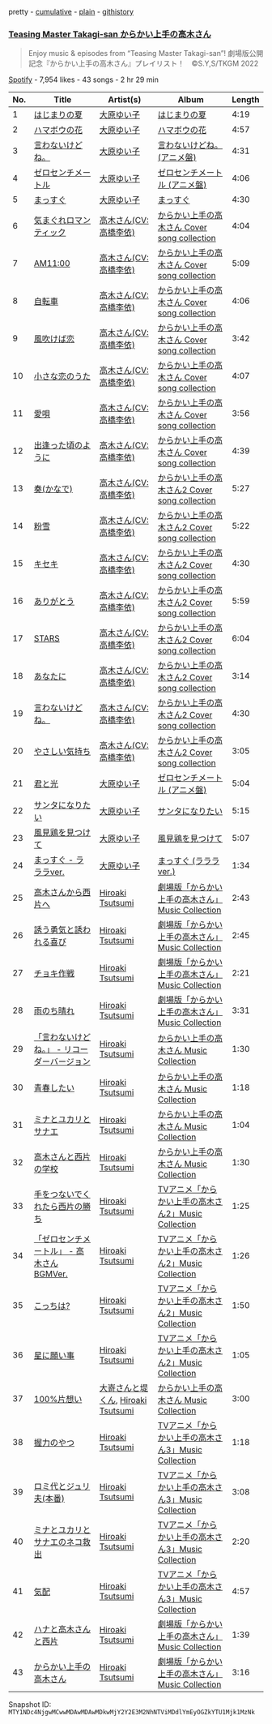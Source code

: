 pretty - [cumulative](/playlists/cumulative/37i9dQZF1DWTAZo89d5U6t.md) - [plain](/playlists/plain/37i9dQZF1DWTAZo89d5U6t) - [githistory](https://github.githistory.xyz/mackorone/spotify-playlist-archive/blob/main/playlists/plain/37i9dQZF1DWTAZo89d5U6t)

### [Teasing Master Takagi\-san からかい上手の高木さん](https://open.spotify.com/playlist/37i9dQZF1DWTAZo89d5U6t)

> Enjoy music & episodes from “Teasing Master Takagi\-san”! 劇場版公開記念『からかい上手の高木さん』プレイリスト！　©S.Y,S/TKGM 2022

[Spotify](https://open.spotify.com/user/spotify) - 7,954 likes - 43 songs - 2 hr 29 min

| No. | Title | Artist(s) | Album | Length |
|---|---|---|---|---|
| 1 | [はじまりの夏](https://open.spotify.com/track/4VaE6Cp8cVhuHyNkm4G3aV) | [大原ゆい子](https://open.spotify.com/artist/3FDDeKHEecoQUOBHCgExUy) | [はじまりの夏](https://open.spotify.com/album/1otLxro2YK1NXLtZWmKKQe) | 4:19 |
| 2 | [ハマボウの花](https://open.spotify.com/track/6Hr0IUGvPeFeZ90yB2g4KS) | [大原ゆい子](https://open.spotify.com/artist/3FDDeKHEecoQUOBHCgExUy) | [ハマボウの花](https://open.spotify.com/album/1LfiJLnf2tWsfXmcndyW0H) | 4:57 |
| 3 | [言わないけどね。](https://open.spotify.com/track/0rFf0Dy90reZN56WEQn0Mw) | [大原ゆい子](https://open.spotify.com/artist/3FDDeKHEecoQUOBHCgExUy) | [言わないけどね。 \(アニメ盤\)](https://open.spotify.com/album/6wnhOyC19bM3cMgiD2p2Ic) | 4:31 |
| 4 | [ゼロセンチメートル](https://open.spotify.com/track/57Rys1jLTXO8aRIbQzPNSj) | [大原ゆい子](https://open.spotify.com/artist/3FDDeKHEecoQUOBHCgExUy) | [ゼロセンチメートル \(アニメ盤\)](https://open.spotify.com/album/6McHWyYc2zOcMIz00mrr5z) | 4:06 |
| 5 | [まっすぐ](https://open.spotify.com/track/5m4PEhF3oHe4YCly9ZtiKj) | [大原ゆい子](https://open.spotify.com/artist/3FDDeKHEecoQUOBHCgExUy) | [まっすぐ](https://open.spotify.com/album/5Fc7AAzEbUixFoS0LtsBMd) | 4:30 |
| 6 | [気まぐれロマンティック](https://open.spotify.com/track/2ivTDMirJsFKznRukF1Dga) | [高木さん\(CV:高橋李依\)](https://open.spotify.com/artist/1R0fW14xdvdhRIJs7WPIGP) | [からかい上手の高木さん Cover song collection](https://open.spotify.com/album/6G6yyzmoEPUpacTNxTjnaO) | 4:04 |
| 7 | [AM11:00](https://open.spotify.com/track/6PlF1HEhy5uTlzNvFCqffE) | [高木さん\(CV:高橋李依\)](https://open.spotify.com/artist/1R0fW14xdvdhRIJs7WPIGP) | [からかい上手の高木さん Cover song collection](https://open.spotify.com/album/6G6yyzmoEPUpacTNxTjnaO) | 5:09 |
| 8 | [自転車](https://open.spotify.com/track/6EbAtSmKVUV394YVTz8E8K) | [高木さん\(CV:高橋李依\)](https://open.spotify.com/artist/1R0fW14xdvdhRIJs7WPIGP) | [からかい上手の高木さん Cover song collection](https://open.spotify.com/album/6G6yyzmoEPUpacTNxTjnaO) | 4:06 |
| 9 | [風吹けば恋](https://open.spotify.com/track/7j59Ah5wGFh0WwK1z2o1UX) | [高木さん\(CV:高橋李依\)](https://open.spotify.com/artist/1R0fW14xdvdhRIJs7WPIGP) | [からかい上手の高木さん Cover song collection](https://open.spotify.com/album/6G6yyzmoEPUpacTNxTjnaO) | 3:42 |
| 10 | [小さな恋のうた](https://open.spotify.com/track/3rysOpH29UDtPpv5W2pzWZ) | [高木さん\(CV:高橋李依\)](https://open.spotify.com/artist/1R0fW14xdvdhRIJs7WPIGP) | [からかい上手の高木さん Cover song collection](https://open.spotify.com/album/6G6yyzmoEPUpacTNxTjnaO) | 4:07 |
| 11 | [愛唄](https://open.spotify.com/track/00lHfj1GGwbJQJAQvYIojp) | [高木さん\(CV:高橋李依\)](https://open.spotify.com/artist/1R0fW14xdvdhRIJs7WPIGP) | [からかい上手の高木さん Cover song collection](https://open.spotify.com/album/6G6yyzmoEPUpacTNxTjnaO) | 3:56 |
| 12 | [出逢った頃のように](https://open.spotify.com/track/5q31zvZPavmxlIaNtiCqSm) | [高木さん\(CV:高橋李依\)](https://open.spotify.com/artist/1R0fW14xdvdhRIJs7WPIGP) | [からかい上手の高木さん Cover song collection](https://open.spotify.com/album/6G6yyzmoEPUpacTNxTjnaO) | 4:39 |
| 13 | [奏\(かなで\)](https://open.spotify.com/track/1Hg5Fia8ZH7Km2cDg9ooYb) | [高木さん\(CV:高橋李依\)](https://open.spotify.com/artist/1R0fW14xdvdhRIJs7WPIGP) | [からかい上手の高木さん2 Cover song collection](https://open.spotify.com/album/6ZkiAyyK8QnvWwIfTdhndY) | 5:27 |
| 14 | [粉雪](https://open.spotify.com/track/5p55h7Z2OBbDvwaxheKTr8) | [高木さん\(CV:高橋李依\)](https://open.spotify.com/artist/1R0fW14xdvdhRIJs7WPIGP) | [からかい上手の高木さん2 Cover song collection](https://open.spotify.com/album/6ZkiAyyK8QnvWwIfTdhndY) | 5:22 |
| 15 | [キセキ](https://open.spotify.com/track/26coSq3Zo1bjPlyFVgwc11) | [高木さん\(CV:高橋李依\)](https://open.spotify.com/artist/1R0fW14xdvdhRIJs7WPIGP) | [からかい上手の高木さん2 Cover song collection](https://open.spotify.com/album/6ZkiAyyK8QnvWwIfTdhndY) | 4:30 |
| 16 | [ありがとう](https://open.spotify.com/track/6vh4m5T5KMFxdKegDeXnm4) | [高木さん\(CV:高橋李依\)](https://open.spotify.com/artist/1R0fW14xdvdhRIJs7WPIGP) | [からかい上手の高木さん2 Cover song collection](https://open.spotify.com/album/6ZkiAyyK8QnvWwIfTdhndY) | 5:59 |
| 17 | [STARS](https://open.spotify.com/track/32ZtCx8LgMNbwLAsrKnssz) | [高木さん\(CV:高橋李依\)](https://open.spotify.com/artist/1R0fW14xdvdhRIJs7WPIGP) | [からかい上手の高木さん2 Cover song collection](https://open.spotify.com/album/6ZkiAyyK8QnvWwIfTdhndY) | 6:04 |
| 18 | [あなたに](https://open.spotify.com/track/0JxsibuxzDijNdlWTlMQ3v) | [高木さん\(CV:高橋李依\)](https://open.spotify.com/artist/1R0fW14xdvdhRIJs7WPIGP) | [からかい上手の高木さん2 Cover song collection](https://open.spotify.com/album/6ZkiAyyK8QnvWwIfTdhndY) | 3:14 |
| 19 | [言わないけどね。](https://open.spotify.com/track/0TYEBK9k4wLp2egnebgOc2) | [高木さん\(CV:高橋李依\)](https://open.spotify.com/artist/1R0fW14xdvdhRIJs7WPIGP) | [からかい上手の高木さん2 Cover song collection](https://open.spotify.com/album/6ZkiAyyK8QnvWwIfTdhndY) | 4:30 |
| 20 | [やさしい気持ち](https://open.spotify.com/track/5aaGjAEUGl8VkHnxEIoMWv) | [高木さん\(CV:高橋李依\)](https://open.spotify.com/artist/1R0fW14xdvdhRIJs7WPIGP) | [からかい上手の高木さん2 Cover song collection](https://open.spotify.com/album/6ZkiAyyK8QnvWwIfTdhndY) | 3:05 |
| 21 | [君と光](https://open.spotify.com/track/6GNO07hIKaFHReMmnRHQpo) | [大原ゆい子](https://open.spotify.com/artist/3FDDeKHEecoQUOBHCgExUy) | [ゼロセンチメートル \(アニメ盤\)](https://open.spotify.com/album/6McHWyYc2zOcMIz00mrr5z) | 5:04 |
| 22 | [サンタになりたい](https://open.spotify.com/track/6P9ZbYwrzOy4wpkVcvCirx) | [大原ゆい子](https://open.spotify.com/artist/3FDDeKHEecoQUOBHCgExUy) | [サンタになりたい](https://open.spotify.com/album/4wn67RjuMGLgCU8m73GmXA) | 5:15 |
| 23 | [風見鶏を見つけて](https://open.spotify.com/track/1D6gC3w9QMdYOXu2B9g2oE) | [大原ゆい子](https://open.spotify.com/artist/3FDDeKHEecoQUOBHCgExUy) | [風見鶏を見つけて](https://open.spotify.com/album/17ULC3MIHmbLWuOjcbTb1p) | 5:07 |
| 24 | [まっすぐ \- ラララver.](https://open.spotify.com/track/5fV4ZmidaZKFrEinff4QZE) | [大原ゆい子](https://open.spotify.com/artist/3FDDeKHEecoQUOBHCgExUy) | [まっすぐ \(ラララver.\)](https://open.spotify.com/album/5oTcqsAWAFds0nQfK7dha2) | 1:34 |
| 25 | [高木さんから西片へ](https://open.spotify.com/track/5FrCBRXgj0rcojx8eEVGrL) | [Hiroaki Tsutsumi](https://open.spotify.com/artist/4uXJgaCc1GtHWtFq8CmPmQ) | [劇場版「からかい上手の高木さん」Music Collection](https://open.spotify.com/album/3V0WZDH9H2lLq5GgAwJNdO) | 2:43 |
| 26 | [誘う勇気と誘われる喜び](https://open.spotify.com/track/1NvJoBAvQ8MycmmtOEC6Yg) | [Hiroaki Tsutsumi](https://open.spotify.com/artist/4uXJgaCc1GtHWtFq8CmPmQ) | [劇場版「からかい上手の高木さん」Music Collection](https://open.spotify.com/album/3V0WZDH9H2lLq5GgAwJNdO) | 2:45 |
| 27 | [チョキ作戦](https://open.spotify.com/track/4TYE8Zf3UaBDvoWQUcXP9u) | [Hiroaki Tsutsumi](https://open.spotify.com/artist/4uXJgaCc1GtHWtFq8CmPmQ) | [劇場版「からかい上手の高木さん」Music Collection](https://open.spotify.com/album/3V0WZDH9H2lLq5GgAwJNdO) | 2:21 |
| 28 | [雨のち晴れ](https://open.spotify.com/track/3CNQB19ERlfKgGt2StbAun) | [Hiroaki Tsutsumi](https://open.spotify.com/artist/4uXJgaCc1GtHWtFq8CmPmQ) | [劇場版「からかい上手の高木さん」Music Collection](https://open.spotify.com/album/3V0WZDH9H2lLq5GgAwJNdO) | 3:31 |
| 29 | [「言わないけどね。」 \- リコーダーバージョン](https://open.spotify.com/track/0Yakf6QJ28a9GvmeaZyyJN) | [Hiroaki Tsutsumi](https://open.spotify.com/artist/4uXJgaCc1GtHWtFq8CmPmQ) | [からかい上手の高木さん Music Collection](https://open.spotify.com/album/2jQkaKjHsrjfaxaKL9Kq8q) | 1:30 |
| 30 | [青春したい](https://open.spotify.com/track/33gkpY4vMAQTk3LwYj6A8e) | [Hiroaki Tsutsumi](https://open.spotify.com/artist/4uXJgaCc1GtHWtFq8CmPmQ) | [からかい上手の高木さん Music Collection](https://open.spotify.com/album/2jQkaKjHsrjfaxaKL9Kq8q) | 1:18 |
| 31 | [ミナとユカリとサナエ](https://open.spotify.com/track/2Ly3H3owLAkXbgi0m3ZgCu) | [Hiroaki Tsutsumi](https://open.spotify.com/artist/4uXJgaCc1GtHWtFq8CmPmQ) | [からかい上手の高木さん Music Collection](https://open.spotify.com/album/2jQkaKjHsrjfaxaKL9Kq8q) | 1:04 |
| 32 | [高木さんと西片の学校](https://open.spotify.com/track/4SEichjACxYuCPS73pnSyB) | [Hiroaki Tsutsumi](https://open.spotify.com/artist/4uXJgaCc1GtHWtFq8CmPmQ) | [からかい上手の高木さん Music Collection](https://open.spotify.com/album/2jQkaKjHsrjfaxaKL9Kq8q) | 1:30 |
| 33 | [手をつないでくれたら西片の勝ち](https://open.spotify.com/track/53W5tze48eZqVGWqhpEkoi) | [Hiroaki Tsutsumi](https://open.spotify.com/artist/4uXJgaCc1GtHWtFq8CmPmQ) | [TVアニメ「からかい上手の高木さん2」Music Collection](https://open.spotify.com/album/3hn37dAULrRJk0MAmEJno7) | 1:25 |
| 34 | [「ゼロセンチメートル」 \- 高木さんBGMVer.](https://open.spotify.com/track/0H0uSAI1jBsPyhKWe5VGQk) | [Hiroaki Tsutsumi](https://open.spotify.com/artist/4uXJgaCc1GtHWtFq8CmPmQ) | [TVアニメ「からかい上手の高木さん2」Music Collection](https://open.spotify.com/album/3hn37dAULrRJk0MAmEJno7) | 1:26 |
| 35 | [こっちは?](https://open.spotify.com/track/0nFa4HB48O8LQvh0HpL2LJ) | [Hiroaki Tsutsumi](https://open.spotify.com/artist/4uXJgaCc1GtHWtFq8CmPmQ) | [TVアニメ「からかい上手の高木さん2」Music Collection](https://open.spotify.com/album/3hn37dAULrRJk0MAmEJno7) | 1:50 |
| 36 | [星に願い事](https://open.spotify.com/track/2HNhzinp7E72wSa65zbqJj) | [Hiroaki Tsutsumi](https://open.spotify.com/artist/4uXJgaCc1GtHWtFq8CmPmQ) | [TVアニメ「からかい上手の高木さん2」Music Collection](https://open.spotify.com/album/3hn37dAULrRJk0MAmEJno7) | 1:05 |
| 37 | [100%片想い](https://open.spotify.com/track/1eEUnj9J16eDECS302oVaN) | [大嵜さんと堤くん](https://open.spotify.com/artist/3JBmymaW8UCQvf36PRE1Jn), [Hiroaki Tsutsumi](https://open.spotify.com/artist/4uXJgaCc1GtHWtFq8CmPmQ) | [からかい上手の高木さん Music Collection](https://open.spotify.com/album/2jQkaKjHsrjfaxaKL9Kq8q) | 3:00 |
| 38 | [握力のやつ](https://open.spotify.com/track/3F7eqtUVVAtrIi9PjpDPPa) | [Hiroaki Tsutsumi](https://open.spotify.com/artist/4uXJgaCc1GtHWtFq8CmPmQ) | [TVアニメ「からかい上手の高木さん3」Music Collection](https://open.spotify.com/album/055mAm94nzaNyYig1Luxrg) | 1:18 |
| 39 | [ロミ代とジュリ夫\(本番\)](https://open.spotify.com/track/6UVpYyBlTeUsq7OIZfemTy) | [Hiroaki Tsutsumi](https://open.spotify.com/artist/4uXJgaCc1GtHWtFq8CmPmQ) | [TVアニメ「からかい上手の高木さん3」Music Collection](https://open.spotify.com/album/055mAm94nzaNyYig1Luxrg) | 3:08 |
| 40 | [ミナとユカリとサナエのネコ救出](https://open.spotify.com/track/11z77tAmrlauznGIFhtOGF) | [Hiroaki Tsutsumi](https://open.spotify.com/artist/4uXJgaCc1GtHWtFq8CmPmQ) | [TVアニメ「からかい上手の高木さん3」Music Collection](https://open.spotify.com/album/055mAm94nzaNyYig1Luxrg) | 2:20 |
| 41 | [気配](https://open.spotify.com/track/1zzWpkMtdw5h2C6B7eU7Vl) | [Hiroaki Tsutsumi](https://open.spotify.com/artist/4uXJgaCc1GtHWtFq8CmPmQ) | [TVアニメ「からかい上手の高木さん3」Music Collection](https://open.spotify.com/album/055mAm94nzaNyYig1Luxrg) | 4:57 |
| 42 | [ハナと高木さんと西片](https://open.spotify.com/track/6xompzP6z5fvNTveqp0ujN) | [Hiroaki Tsutsumi](https://open.spotify.com/artist/4uXJgaCc1GtHWtFq8CmPmQ) | [劇場版「からかい上手の高木さん」Music Collection](https://open.spotify.com/album/3V0WZDH9H2lLq5GgAwJNdO) | 1:39 |
| 43 | [からかい上手の高木さん](https://open.spotify.com/track/4F6QMnvOcXkoNfdVpuP3u5) | [Hiroaki Tsutsumi](https://open.spotify.com/artist/4uXJgaCc1GtHWtFq8CmPmQ) | [劇場版「からかい上手の高木さん」Music Collection](https://open.spotify.com/album/3V0WZDH9H2lLq5GgAwJNdO) | 3:16 |

Snapshot ID: `MTY1NDc4NjgwMCwwMDAwMDAwMDkwMjY2Y2E3M2NhNTViMDdlYmEyOGZkYTU1Mjk1MzNk`
